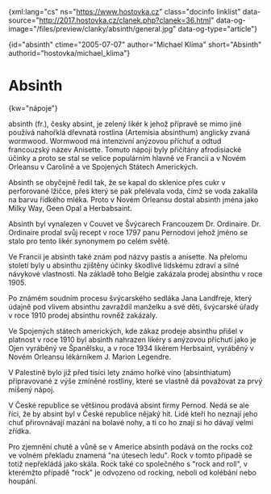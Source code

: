 
{xml:lang="cs" ns="https://www.hostovka.cz" class="docinfo linklist" data-source="http://2017.hostovka.cz/clanek.php?clanek=36.html" data-og-image="/files/preview/clanky/absinth/general.jpg" data-og-type="article"}

{id="absinth" ctime="2005-07-07" author="Michael Klíma" short="Absinth" authorid="hostovka/michael_klima"}

# Absinth

{kw="nápoje"}

absinth (fr.), česky absint, je zelený likér k jehož přípravě se mimo jiné používá nahořklá dřevnatá rostlina (Artemisia absinthum) anglicky zvaná wormwood. Wormwood má intenzivní anýzovou příchuť a odtud francouzský název Anisette. Tomuto nápoji byly přičítány afrodisiacké účinky a proto se stal se velice populárním hlavně ve Francii a v Novém Orleansu v Carolině a ve Spojených Státech Amerických.

Absinth se obyčejně ředil tak, že se kapal do sklenice přes cukr v perforované lžičce, přes který se pak přelévala voda, čímž se voda zakalila na barvu řídkého mléka. Proto v Novém Orleansu dostal absinth jména jako Milky Way, Geen Opal a Herbabsaint.

Absinth byl vynalezen v Couvet ve Švýcarech Francouzem Dr. Ordinaire. Dr. Ordinaire prodal svůj recept v roce 1797 panu Pernodovi jehož jméno se stalo pro tento likér synonymem po celém světě.

Ve Francii je absinth také znám pod názvy pastis a anisette. Na přelomu století byly u absinthu zjištěny účinky škodlivé lidskému zdraví a silné návykové vlastnosti. Na základě toho Belgie zakázala prodej absinthu v roce 1905.

Po známém soudním procesu švýcarského sedláka Jana Landfreje, který údajně pod vlivem absinthu zavraždil manželku a své děti, švýcarské úřady v roce 1910 prodej absinthu rovněž zakázaly.

Ve Spojených státech amerických, kde zákaz prodeje absinthu přišel v platnost v roce 1910 byl absinth nahrazen likéry s anýzovou příchutí jako je Ojen vyráběný ve Španělsku, a v roce 1934 likérem Herbsaint, vyráběný v Novém Orleansu lékárníkem J. Marion Legendre.

V Palestině bylo již před tisíci lety známo hořké víno (absinthiatum) připravované z výše zmíněné rostliny, které se vlastně dá považovat za prvý míšený nápoj.

V České republice se většinou prodává absint firmy Pernod. Nedá se ale říci, že by absint byl v České republice nějaký hit. Lidé kteří ho neznají jeho chuť přirovnávají mazání na bolavé nohy, a ti co ho znají si ho dávají velmi zřídka.

Pro zjemnění chutě a vůně se v Americe absinth podává on the rocks což ve volném překladu znamená "na útesech ledu". Rock v tomto případě se totiž nepřekládá jako skála. Rock také co společného s "rock and roll", v kterémžto případě "rock" je odvozeno od rocking, neboli od kolébání nebo houpání.

